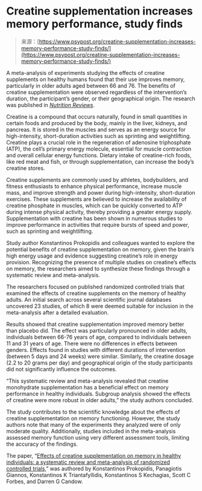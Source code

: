 <!--yml
category: 未分类
date: 2024-05-27 14:46:42
-->

# Creatine supplementation increases memory performance, study finds

> 来源：[https://www.psypost.org/creatine-supplementation-increases-memory-performance-study-finds/](https://www.psypost.org/creatine-supplementation-increases-memory-performance-study-finds/)

A meta-analysis of experiments studying the effects of creatine supplements on healthy humans found that their use improves memory, particularly in older adults aged between 66 and 76\. The benefits of creatine supplementation were observed regardless of the intervention’s duration, the participant’s gender, or their geographical origin. The research was published in [*Nutrition Reviews*](https://doi.org/10.1093/nutrit/nuac064).

Creatine is a compound that occurs naturally, found in small quantities in certain foods and produced by the body, mainly in the liver, kidneys, and pancreas. It is stored in the muscles and serves as an energy source for high-intensity, short-duration activities such as sprinting and weightlifting. Creatine plays a crucial role in the regeneration of adenosine triphosphate (ATP), the cell’s primary energy molecule, essential for muscle contraction and overall cellular energy functions. Dietary intake of creatine-rich foods, like red meat and fish, or through supplementation, can increase the body’s creatine stores.

Creatine supplements are commonly used by athletes, bodybuilders, and fitness enthusiasts to enhance physical performance, increase muscle mass, and improve strength and power during high-intensity, short-duration exercises. These supplements are believed to increase the availability of creatine phosphate in muscles, which can be quickly converted to ATP during intense physical activity, thereby providing a greater energy supply. Supplementation with creatine has been shown in numerous studies to improve performance in activities that require bursts of speed and power, such as sprinting and weightlifting.

Study author Konstantinos Prokopidis and colleagues wanted to explore the potential benefits of creatine supplementation on memory, given the brain’s high energy usage and evidence suggesting creatine’s role in energy provision. Recognizing the presence of multiple studies on creatine’s effects on memory, the researchers aimed to synthesize these findings through a systematic review and meta-analysis.

The researchers focused on published randomized controlled trials that examined the effects of creatine supplements on the memory of healthy adults. An initial search across several scientific journal databases uncovered 23 studies, of which 8 were deemed suitable for inclusion in the meta-analysis after a detailed evaluation.

Results showed that creatine supplementation improved memory better than placebo did. The effect was particularly pronounced in older adults, individuals between 66-76 years of age, compared to individuals between 11 and 31 years of age. There were no differences in effects between genders. Effects found in studies with different durations of intervention (between 5 days and 24 weeks) were similar. Similarly, the creatine dosage (2.2 to 20 grams per day) and geographical origin of the study participants did not significantly influence the outcomes.

“This systematic review and meta-analysis revealed that creatine monohydrate supplementation has a beneficial effect on memory performance in healthy individuals. Subgroup analysis showed the effects of creatine were more robust in older adults,” the study authors concluded.

The study contributes to the scientific knowledge about the effects of creatine supplementation on memory functioning. However, the study authors note that many of the experiments they analyzed were of only moderate quality. Additionally, studies included in the meta-analysis assessed memory function using very different assessment tools, limiting the accuracy of the findings.

The paper, “[Effects of creatine supplementation on memory in healthy individuals: a systematic review and meta-analysis of randomized controlled trials,](https://doi.org/10.1093/nutrit/nuac064)” was authored by Konstantinos Prokopidis, Panagiotis Giannos, Konstantinos K Triantafyllidis, Konstantinos S Kechagias, Scott C Forbes, and Darren G Candow.